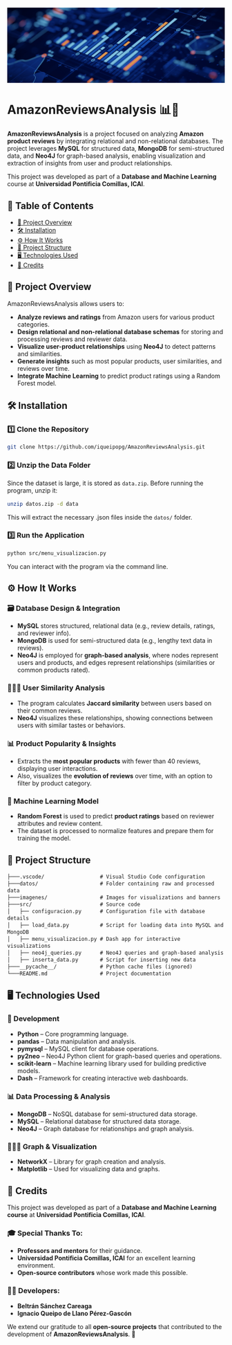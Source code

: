 ![Amazon Reviews Analysis Banner](AmazonReviewsBanner.png)

# AmazonReviewsAnalysis 📊🛒

**AmazonReviewsAnalysis** is a project focused on analyzing **Amazon product reviews** by integrating relational and non-relational databases. The project leverages **MySQL** for structured data, **MongoDB** for semi-structured data, and **Neo4J** for graph-based analysis, enabling visualization and extraction of insights from user and product relationships.

This project was developed as part of a **Database and Machine Learning** course at **Universidad Pontificia Comillas, ICAI**.

## 📜 Table of Contents
- [📌 Project Overview](#-project-overview)
- [🛠️ Installation](#-installation)
- [⚙️ How It Works](#-how-it-works)
- [📂 Project Structure](#-project-structure)
- [🖥️ Technologies Used](#-technologies-used)
- [🙌 Credits](#-credits)

## 📌 Project Overview

AmazonReviewsAnalysis allows users to:
- **Analyze reviews and ratings** from Amazon users for various product categories.
- **Design relational and non-relational database schemas** for storing and processing reviews and reviewer data.
- **Visualize user-product relationships** using **Neo4J** to detect patterns and similarities.
- **Generate insights** such as most popular products, user similarities, and reviews over time.
- **Integrate Machine Learning** to predict product ratings using a Random Forest model.

## 🛠️ Installation

### 1️⃣ Clone the Repository
```sh
git clone https://github.com/iqueipopg/AmazonReviewsAnalysis.git
```

### 2️⃣ Unzip the Data Folder
Since the dataset is large, it is stored as `data.zip`. Before running the program, unzip it:
```sh
unzip datos.zip -d data
```
This will extract the necessary .json files inside the `datos/` folder.

### 3️⃣ Run the Application
```sh
python src/menu_visualizacion.py
```
You can interact with the program via the command line.

## ⚙️ How It Works

### 🗃️ Database Design & Integration
- **MySQL** stores structured, relational data (e.g., review details, ratings, and reviewer info).
- **MongoDB** is used for semi-structured data (e.g., lengthy text data in reviews).
- **Neo4J** is employed for **graph-based analysis**, where nodes represent users and products, and edges represent relationships (similarities or common products rated).
### 🧑‍🤝‍🧑 User Similarity Analysis
- The program calculates **Jaccard similarity** between users based on their common reviews.
- **Neo4J** visualizes these relationships, showing connections between users with similar tastes or behaviors.
### 📊 Product Popularity & Insights
- Extracts the **most popular products** with fewer than 40 reviews, displaying user interactions.
- Also, visualizes the **evolution of reviews** over time, with an option to filter by product category.
### 🤖 Machine Learning Model
- **Random Forest** is used to predict **product ratings** based on reviewer attributes and review content.
- The dataset is processed to normalize features and prepare them for training the model.

## 📂 Project Structure

```plaintext
├───.vscode/                  # Visual Studio Code configuration
├───datos/                    # Folder containing raw and processed data
├───imagenes/                 # Images for visualizations and banners
├───src/                      # Source code
│   ├── configuracion.py      # Configuration file with database details
│   ├── load_data.py          # Script for loading data into MySQL and MongoDB
│   ├── menu_visualizacion.py # Dash app for interactive visualizations
│   ├── neo4j_queries.py      # Neo4J queries and graph-based analysis
│   ├── inserta_data.py       # Script for inserting new data
├───__pycache__/              # Python cache files (ignored)
└───README.md                 # Project documentation
```

## 🖥️ Technologies Used

### 🔧 Development
- **Python** – Core programming language.
- **pandas** – Data manipulation and analysis.
- **pymysql** – MySQL client for database operations.
- **py2neo** – Neo4J Python client for graph-based queries and operations.
- **scikit-learn** – Machine learning library used for building predictive models.
- **Dash** – Framework for creating interactive web dashboards.
### 📊 Data Processing & Analysis
- **MongoDB** – NoSQL database for semi-structured data storage.
- **MySQL** – Relational database for structured data storage.
- **Neo4J** – Graph database for relationships and graph analysis.
### 🧑‍🤝‍🧑 Graph & Visualization
- **NetworkX** – Library for graph creation and analysis.
- **Matplotlib** – Used for visualizing data and graphs.

## 🙌 Credits

This project was developed as part of a **Database and Machine Learning course** at **Universidad Pontificia Comillas, ICAI**.

### 🎓 Special Thanks To:
- **Professors and mentors** for their guidance.
- **Universidad Pontificia Comillas, ICAI** for an excellent learning environment.
- **Open-source contributors** whose work made this possible.

### 👨‍💻 Developers:
- **Beltrán Sánchez Careaga**
- **Ignacio Queipo de Llano Pérez-Gascón**

We extend our gratitude to all **open-source projects** that contributed to the development of **AmazonReviewsAnalysis**. 🚀
